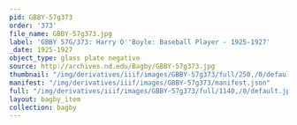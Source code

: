 ```yaml
---
pid: GBBY-57g373
order: '373'
file_name: GBBY-57g373.jpg
label: 'GBBY 57G/373: Harry O''Boyle: Baseball Player - 1925-1927'
_date: 1925-1927
object_type: glass plate negative
source: http://archives.nd.edu/Bagby/GBBY-57g373.jpg
thumbnail: "/img/derivatives/iiif/images/GBBY-57g373/full/250,/0/default.jpg"
manifest: "/img/derivatives/iiif/images/GBBY-57g373/manifest.json"
full: "/img/derivatives/iiif/images/GBBY-57g373/full/1140,/0/default.jpg"
layout: bagby_item
collection: bagby
---
```

